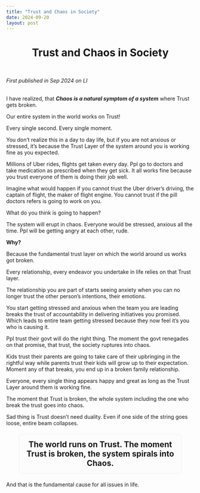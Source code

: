 ```yaml
---
title: "Trust and Chaos in Society"
date: 2024-09-20
layout: post
---
```


<div align="center">
  <h1><strong>Trust and Chaos in Society</strong></h1>
</div>

<br> <!-- Adds extra spacing -->

*First published in Sep 2024 on LI*<br><br>


I have realized, that ***Chaos is a natural symptom of a system*** where Trust gets broken. 

Our entire system in the world works on Trust! 

Every single second. Every single moment. 

You don’t realize this in a day to day life, but if you are not anxious or stressed, it’s because the Trust Layer of the system around you is working fine as you expected. 

Millions of Uber rides, flights get taken every day. Ppl go to doctors and take medication as prescribed when they get sick. It all works fine because you trust everyone of them is doing their job well. 

Imagine what would happen if you cannot trust the Uber driver’s driving, the captain of flight, the maker of flight engine. You cannot trust if the pill doctors refers is going to work on you. 

What do you think is going to happen?

The system will erupt in chaos. Everyone would be stressed, anxious all the time. Ppl will be getting angry at each other, rude. 

**Why?**

Because the fundamental trust layer on which the world around us works got broken. 

Every relationship, every endeavor you undertake in life relies on that Trust layer.

The relationship you are part of starts seeing anxiety when you can no longer trust the other person’s intentions, their emotions. 

You start getting stressed and anxious when the team you are leading breaks the trust of accountability in delivering initiatives you promised. Which leads to entire team getting stressed because they now feel it’s you who is causing it.

Ppl trust their govt will do the right thing. The moment the govt renegades on that promise, that trust, the society ruptures into chaos. 

Kids trust their parents are going to take care of their upbringing in the rightful way while parents trust their kids will grow up to their expectation. Moment any of that breaks, you end up in a broken family relationship.

Everyone, every single thing appears happy and great as long as the Trust Layer around them is working fine. 

The moment that Trust is broken, the whole system including the one who break the trust goes into chaos. 

Sad thing is Trust doesn’t need duality. Even if one side of the string goes loose, entire beam collapses.

<div style="text-align: center; font-size: 1.5em; padding: 15px; border-radius: 8px; background-color: #fcfcfc; border: 1px solid #eee; width: 80%; margin: 20px auto;">
    <strong>The world runs on Trust. The moment Trust is broken, the system spirals into Chaos.</strong>
</div>

And that is the fundamental cause for all issues in life.